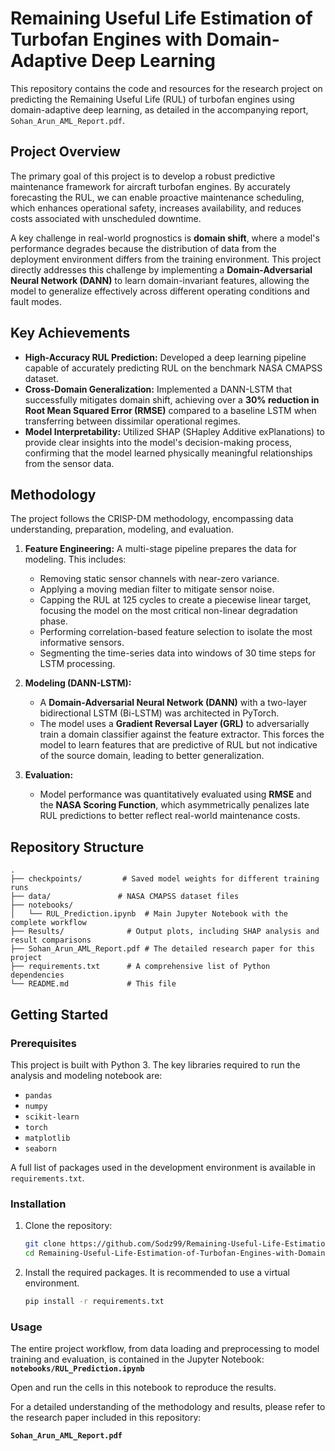 # Remaining Useful Life Estimation of Turbofan Engines with Domain-Adaptive Deep Learning

This repository contains the code and resources for the research project on predicting the Remaining Useful Life (RUL) of turbofan engines using domain-adaptive deep learning, as detailed in the accompanying report, `Sohan_Arun_AML_Report.pdf`.

## Project Overview

The primary goal of this project is to develop a robust predictive maintenance framework for aircraft turbofan engines. By accurately forecasting the RUL, we can enable proactive maintenance scheduling, which enhances operational safety, increases availability, and reduces costs associated with unscheduled downtime.

A key challenge in real-world prognostics is **domain shift**, where a model's performance degrades because the distribution of data from the deployment environment differs from the training environment. This project directly addresses this challenge by implementing a **Domain-Adversarial Neural Network (DANN)** to learn domain-invariant features, allowing the model to generalize effectively across different operating conditions and fault modes.

## Key Achievements

- **High-Accuracy RUL Prediction:** Developed a deep learning pipeline capable of accurately predicting RUL on the benchmark NASA CMAPSS dataset.
- **Cross-Domain Generalization:** Implemented a DANN-LSTM that successfully mitigates domain shift, achieving over a **30% reduction in Root Mean Squared Error (RMSE)** compared to a baseline LSTM when transferring between dissimilar operational regimes.
- **Model Interpretability:** Utilized SHAP (SHapley Additive exPlanations) to provide clear insights into the model's decision-making process, confirming that the model learned physically meaningful relationships from the sensor data.

## Methodology

The project follows the CRISP-DM methodology, encompassing data understanding, preparation, modeling, and evaluation.

1.  **Feature Engineering:** A multi-stage pipeline prepares the data for modeling. This includes:
    - Removing static sensor channels with near-zero variance.
    - Applying a moving median filter to mitigate sensor noise.
    - Capping the RUL at 125 cycles to create a piecewise linear target, focusing the model on the most critical non-linear degradation phase.
    - Performing correlation-based feature selection to isolate the most informative sensors.
    - Segmenting the time-series data into windows of 30 time steps for LSTM processing.

2.  **Modeling (DANN-LSTM):**
    - A **Domain-Adversarial Neural Network (DANN)** with a two-layer bidirectional LSTM (Bi-LSTM) was architected in PyTorch.
    - The model uses a **Gradient Reversal Layer (GRL)** to adversarially train a domain classifier against the feature extractor. This forces the model to learn features that are predictive of RUL but not indicative of the source domain, leading to better generalization.

3.  **Evaluation:**
    - Model performance was quantitatively evaluated using **RMSE** and the **NASA Scoring Function**, which asymmetrically penalizes late RUL predictions to better reflect real-world maintenance costs.

## Repository Structure

```
.
├── checkpoints/         # Saved model weights for different training runs
├── data/               # NASA CMAPSS dataset files
├── notebooks/
│   └── RUL_Prediction.ipynb  # Main Jupyter Notebook with the complete workflow
├── Results/              # Output plots, including SHAP analysis and result comparisons
├── Sohan_Arun_AML_Report.pdf # The detailed research paper for this project
├── requirements.txt      # A comprehensive list of Python dependencies
└── README.md             # This file
```

## Getting Started

### Prerequisites

This project is built with Python 3. The key libraries required to run the analysis and modeling notebook are:

-   `pandas`
-   `numpy`
-   `scikit-learn`
-   `torch`
-   `matplotlib`
-   `seaborn`

A full list of packages used in the development environment is available in `requirements.txt`.

### Installation

1.  Clone the repository:
    ```bash
    git clone https://github.com/Sodz99/Remaining-Useful-Life-Estimation-of-Turbofan-Engines-with-Domain-Adaptive-Deep-Learning.git
    cd Remaining-Useful-Life-Estimation-of-Turbofan-Engines-with-Domain-Adaptive-Deep-Learning
    ```

2.  Install the required packages. It is recommended to use a virtual environment.
    ```bash
    pip install -r requirements.txt
    ```

### Usage

The entire project workflow, from data loading and preprocessing to model training and evaluation, is contained in the Jupyter Notebook:
**`notebooks/RUL_Prediction.ipynb`**

Open and run the cells in this notebook to reproduce the results.


For a detailed understanding of the methodology and results, please refer to the research paper included in this repository:

**`Sohan_Arun_AML_Report.pdf`**
